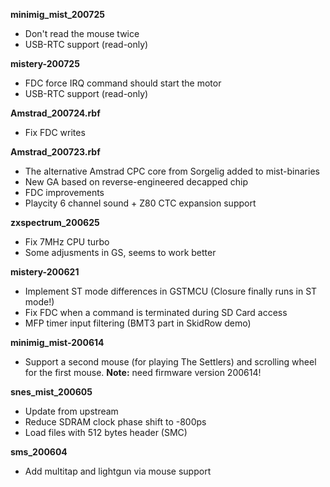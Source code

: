 **minimig_mist_200725**
- Don't read the mouse twice
- USB-RTC support (read-only)

**mistery-200725**
- FDC force IRQ command should start the motor
- USB-RTC support (read-only)

**Amstrad_200724.rbf**
- Fix FDC writes

**Amstrad_200723.rbf**
- The alternative Amstrad CPC core from Sorgelig added to mist-binaries
- New GA based on reverse-engineered decapped chip
- FDC improvements
- Playcity 6 channel sound + Z80 CTC expansion support

**zxspectrum_200625**
- Fix 7MHz CPU turbo
- Some adjusments in GS, seems to work better

**mistery-200621**
- Implement ST mode differences in GSTMCU (Closure finally runs in ST mode!)
- Fix FDC when a command is terminated during SD Card access
- MFP timer input filtering (BMT3 part in SkidRow demo)

**minimig_mist-200614**
- Support a second mouse (for playing The Settlers) and scrolling wheel for the first mouse.
  **Note:** need firmware version 200614!

**snes_mist_200605**
- Update from upstream
- Reduce SDRAM clock phase shift to -800ps
- Load files with 512 bytes header (SMC)

**sms_200604**
- Add multitap and lightgun via mouse support